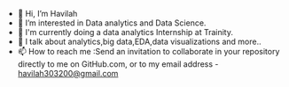 - 👋 Hi, I’m Havilah
- 👀 I’m interested in Data analytics and Data Science.
- 🌱 I'm currently doing a data analytics Internship at Trainity.
- 💞️ I talk about analytics,big data,EDA,data visualizations and more..
- 📫 How to reach me :Send an invitation to collaborate in your repository directly to me  on GitHub.com, or to my  email address - havilah303200@gmail.com


<!---
havilah-12/havilah-12 is a ✨ special ✨ repository because its `README.md` (this file) appears on your GitHub profile.
You can click the Preview link to take a look at your changes.
--->
